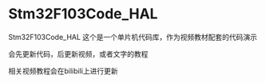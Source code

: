 # Stm32F103Code_HAL
Stm32F103Code_HAL
这个是一个单片机代码库，作为视频教材配套的代码演示

会先更新代码，后更新视频，或者文字的教程

相关视频教程会在bilibili上进行更新


